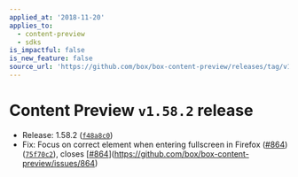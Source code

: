 ```yaml
---
applied_at: '2018-11-20'
applies_to:
  - content-preview
  - sdks
is_impactful: false
is_new_feature: false
source_url: 'https://github.com/box/box-content-preview/releases/tag/v1.58.2'
---
```


# Content Preview `v1.58.2` release


* Release: 1.58.2 ([`f48a8c0`](https://github.com/box/box-content-preview/commit[`f48a8c0`](https://github.com/box/box-content-preview/commit/f48a8c0)))
* Fix: Focus on correct element when entering fullscreen in Firefox ([#864](https://github.com/box/box-content-preview/pull/864)) ([`75f70c2`](https://github.com/box/box-content-preview/commit[`75f70c2`](https://github.com/box/box-content-preview/commit/75f70c2))), closes [[#864](https://github.com/box/box-content-preview/pull/864)](https://github.com/box/box-content-preview/issues/864)



